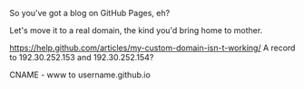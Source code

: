 So you've got a blog on GitHub Pages, eh?

Let's move it to a real domain, the kind you'd bring home to mother.

https://help.github.com/articles/my-custom-domain-isn-t-working/
A record to 192.30.252.153 and 192.30.252.154?

CNAME - www to username.github.io